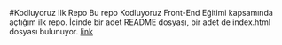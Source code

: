 #Kodluyoruz Ilk Repo
Bu repo Kodluyoruz Front-End Eğitimi kapsamında açtığım ilk repo. İçinde bir adet README dosyası, bir adet de index.html dosyası bulunuyor.
[link](https://github.com/MustafaUZ/kodluyoruzilkrepo)
